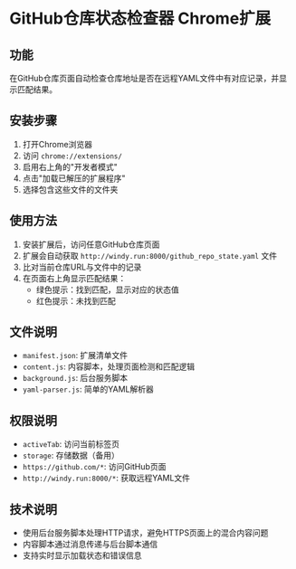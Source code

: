 # GitHub仓库状态检查器 Chrome扩展

## 功能
在GitHub仓库页面自动检查仓库地址是否在远程YAML文件中有对应记录，并显示匹配结果。

## 安装步骤
1. 打开Chrome浏览器
2. 访问 `chrome://extensions/`
3. 启用右上角的"开发者模式"
4. 点击"加载已解压的扩展程序"
5. 选择包含这些文件的文件夹

## 使用方法
1. 安装扩展后，访问任意GitHub仓库页面
2. 扩展会自动获取 `http://windy.run:8000/github_repo_state.yaml` 文件
3. 比对当前仓库URL与文件中的记录
4. 在页面右上角显示匹配结果：
   - 绿色提示：找到匹配，显示对应的状态值
   - 红色提示：未找到匹配

## 文件说明
- `manifest.json`: 扩展清单文件
- `content.js`: 内容脚本，处理页面检测和匹配逻辑
- `background.js`: 后台服务脚本
- `yaml-parser.js`: 简单的YAML解析器

## 权限说明
- `activeTab`: 访问当前标签页
- `storage`: 存储数据（备用）
- `https://github.com/*`: 访问GitHub页面
- `http://windy.run:8000/*`: 获取远程YAML文件

## 技术说明
- 使用后台服务脚本处理HTTP请求，避免HTTPS页面上的混合内容问题
- 内容脚本通过消息传递与后台脚本通信
- 支持实时显示加载状态和错误信息